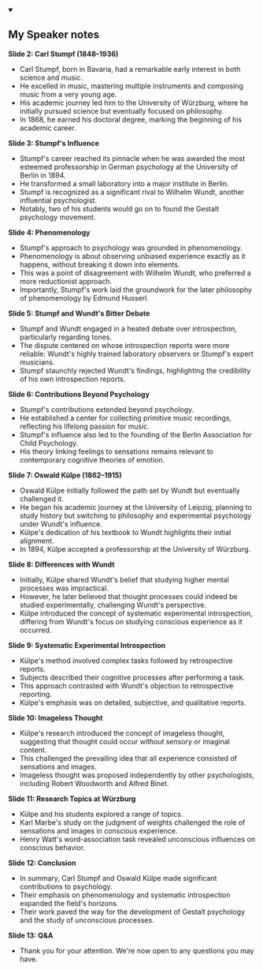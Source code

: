 <details id=2 open>
<summary><h2> My Speaker notes  </h2></summary>

</detail> 

**Slide 2: Carl Stumpf (1848–1936)**
- Carl Stumpf, born in Bavaria, had a remarkable early interest in both science and music.
- He excelled in music, mastering multiple instruments and composing music from a very young age.
- His academic journey led him to the University of Würzburg, where he initially pursued science but eventually focused on philosophy.
- In 1868, he earned his doctoral degree, marking the beginning of his academic career.

**Slide 3: Stumpf's Influence**
- Stumpf's career reached its pinnacle when he was awarded the most esteemed professorship in German psychology at the University of Berlin in 1894.
- He transformed a small laboratory into a major institute in Berlin.
- Stumpf is recognized as a significant rival to Wilhelm Wundt, another influential psychologist.
- Notably, two of his students would go on to found the Gestalt psychology movement.

**Slide 4: Phenomenology**
- Stumpf's approach to psychology was grounded in phenomenology.
- Phenomenology is about observing unbiased experience exactly as it happens, without breaking it down into elements.
- This was a point of disagreement with Wilhelm Wundt, who preferred a more reductionist approach.
- Importantly, Stumpf's work laid the groundwork for the later philosophy of phenomenology by Edmund Husserl.

**Slide 5: Stumpf and Wundt's Bitter Debate**
- Stumpf and Wundt engaged in a heated debate over introspection, particularly regarding tones.
- The dispute centered on whose introspection reports were more reliable: Wundt's highly trained laboratory observers or Stumpf's expert musicians.
- Stumpf staunchly rejected Wundt's findings, highlighting the credibility of his own introspection reports.

**Slide 6: Contributions Beyond Psychology**
- Stumpf's contributions extended beyond psychology.
- He established a center for collecting primitive music recordings, reflecting his lifelong passion for music.
- Stumpf's influence also led to the founding of the Berlin Association for Child Psychology.
- His theory linking feelings to sensations remains relevant to contemporary cognitive theories of emotion.

**Slide 7: Oswald Külpe (1862–1915)**
- Oswald Külpe initially followed the path set by Wundt but eventually challenged it.
- He began his academic journey at the University of Leipzig, planning to study history but switching to philosophy and experimental psychology under Wundt's influence.
- Külpe's dedication of his textbook to Wundt highlights their initial alignment.
- In 1894, Külpe accepted a professorship at the University of Würzburg.

**Slide 8: Differences with Wundt**
- Initially, Külpe shared Wundt's belief that studying higher mental processes was impractical.
- However, he later believed that thought processes could indeed be studied experimentally, challenging Wundt's perspective.
- Külpe introduced the concept of systematic experimental introspection, differing from Wundt's focus on studying conscious experience as it occurred.

**Slide 9: Systematic Experimental Introspection**
- Külpe's method involved complex tasks followed by retrospective reports.
- Subjects described their cognitive processes after performing a task.
- This approach contrasted with Wundt's objection to retrospective reporting.
- Külpe's emphasis was on detailed, subjective, and qualitative reports.

**Slide 10: Imageless Thought**
- Külpe's research introduced the concept of imageless thought, suggesting that thought could occur without sensory or imaginal content.
- This challenged the prevailing idea that all experience consisted of sensations and images.
- Imageless thought was proposed independently by other psychologists, including Robert Woodworth and Alfred Binet.

**Slide 11: Research Topics at Würzburg**
- Külpe and his students explored a range of topics.
- Karl Marbe's study on the judgment of weights challenged the role of sensations and images in conscious experience.
- Henry Watt's word-association task revealed unconscious influences on conscious behavior.

**Slide 12: Conclusion**
- In summary, Carl Stumpf and Oswald Külpe made significant contributions to psychology.
- Their emphasis on phenomenology and systematic introspection expanded the field's horizons.
- Their work paved the way for the development of Gestalt psychology and the study of unconscious processes.

**Slide 13: Q&A**
- Thank you for your attention. We're now open to any questions you may have.
  
</details> 

